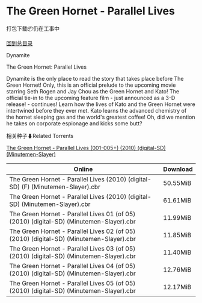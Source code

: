 # The Green Hornet - Parallel Lives

打包下载📦仍在工事中

[回到总目录](/Catalogs.md)

Dynamite

The Green Hornet: Parallel Lives

Dynamite is the only place to read the story that takes place before The Green Hornet! Only, this is an official prelude to the upcoming movie starring Seth Rogen and Jay Chou as the Green Hornet and Kato! The official tie-in to the upcoming feature film - just announced as a 3-D release! - continues! Learn how the lives of Kato and the Green Hornet were intertwined before they ever met. Kato learns the advanced chemistry of the hornet sleeping gas and the world's greatest coffee! Oh, did we mention he takes on corporate espionage and kicks some butt? 





相关种子⬇Related Torrents

[The Green Hornet - Parallel Lives (001-005+) (2010) (digital-SD) (Minutemen-Slayer)](https://github.com/alicewish/markdown/blob/master/torrent/The-Green-Hornet---Parallel-Lives--001-005----2010---digital-SD---Minutemen-Slayer.md)

Online | Download
--- | ---
The Green Hornet - Parallel Lives (2010) (digital-SD) (F) (Minutemen-Slayer).cbr | 50.55MiB
The Green Hornet - Parallel Lives (2010) (digital-SD) (Minutemen-Slayer).cbr | 61.61MiB
The Green Hornet - Parallel Lives 01 (of 05) (2010) (digital-SD) (Minutemen-Slayer).cbr | 11.99MiB
The Green Hornet - Parallel Lives 02 (of 05) (2010) (digital-SD) (Minutemen-Slayer).cbr | 11.85MiB
The Green Hornet - Parallel Lives 03 (of 05) (2010) (digital-SD) (Minutemen-Slayer).cbr | 11.40MiB
The Green Hornet - Parallel Lives 04 (of 05) (2010) (digital-SD) (Minutemen-Slayer).cbr | 12.76MiB
The Green Hornet - Parallel Lives 05 (of 05) (2010) (digital-SD) (Minutemen-Slayer).cbr | 12.17MiB